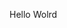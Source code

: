 Hello Wolrd

























































































































































































































































































































































































































































































































































































































































































































































































































































































































































































































































































































































































































































































































































































































































































































































































































































































































































































































































































































































































































































































































































































































































































































































































































































































































































































































































































































































































































































































































































































































































































































































































































































































































































































































































































































































































































































































































































































































































































































































































































































































































































































































































































































































































































































































































































































































































































































































































































































































































































































































































































































































































































































































































































































































































































































































































































































































































